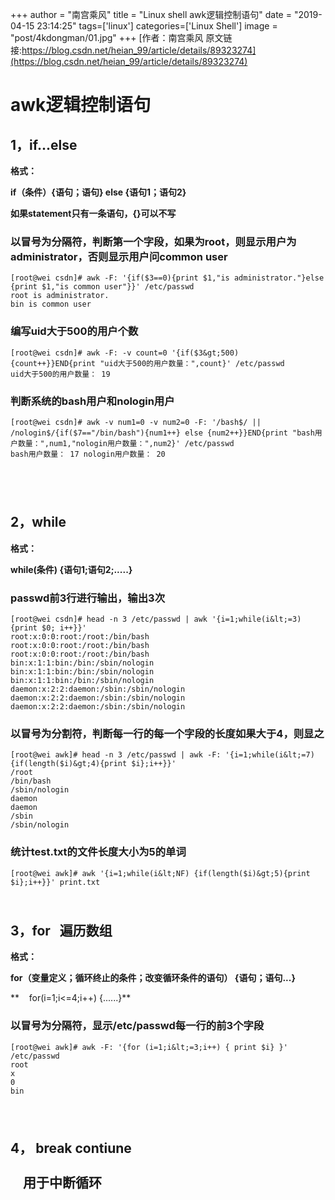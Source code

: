 +++
author = "南宫乘风"
title = "Linux shell awk逻辑控制语句"
date = "2019-04-15 23:14:25"
tags=['linux']
categories=['Linux Shell']
image = "post/4kdongman/01.jpg"
+++
[作者：南宫乘风   原文链接:https://blog.csdn.net/heian_99/article/details/89323274](https://blog.csdn.net/heian_99/article/details/89323274)

# **awk逻辑控制语句**

## **1，if...else**

**格式：**

**if（条件）{语句；语句} else {语句1；语句2}**

**如果statement只有一条语句，{}可以不写**

### **以冒号为分隔符，判断第一个字段，如果为root，则显示用户为administrator，否则显示用户问common user**

```
[root@wei csdn]# awk -F: '{if($3==0){print $1,"is administrator."}else {print $1,"is common user"}}' /etc/passwd
root is administrator.
bin is common user
```

### **编写uid大于500的用户个数**

```
[root@wei csdn]# awk -F: -v count=0 '{if($3&gt;500) {count++}}END{print "uid大于500的用户数量：",count}' /etc/passwd
uid大于500的用户数量： 19
```

### **判断系统的bash用户和nologin用户**

```
[root@wei csdn]# awk -v num1=0 -v num2=0 -F: '/bash$/ || /nologin$/{if($7=="/bin/bash"){num1++} else {num2++}}END{print "bash用户数量：",num1,"nologin用户数量：",num2}' /etc/passwd
bash用户数量： 17 nologin用户数量： 20
```

 

## <br>**2，while**

**格式：**

**while(条件) {语句1;语句2;.....}**

### **passwd前3行进行输出，输出3次**

```
[root@wei csdn]# head -n 3 /etc/passwd | awk '{i=1;while(i&lt;=3){print $0; i++}}'
root:x:0:0:root:/root:/bin/bash
root:x:0:0:root:/root:/bin/bash
root:x:0:0:root:/root:/bin/bash
bin:x:1:1:bin:/bin:/sbin/nologin
bin:x:1:1:bin:/bin:/sbin/nologin
bin:x:1:1:bin:/bin:/sbin/nologin
daemon:x:2:2:daemon:/sbin:/sbin/nologin
daemon:x:2:2:daemon:/sbin:/sbin/nologin
daemon:x:2:2:daemon:/sbin:/sbin/nologin
```

### **以冒号为分割符，判断每一行的每一个字段的长度如果大于4，则显之**

```
[root@wei awk]# head -n 3 /etc/passwd | awk -F: '{i=1;while(i&lt;=7){if(length($i)&gt;4){print $i};i++}}'
/root
/bin/bash
/sbin/nologin
daemon
daemon
/sbin
/sbin/nologin
```

### **统计test.txt的文件长度大小为5的单词**

```
[root@wei awk]# awk '{i=1;while(i&lt;NF) {if(length($i)&gt;5){print $i};i++}}' print.txt 
```

## <br>**3，for   遍历数组**

**格式：**

**for（变量定义；循环终止的条件；改变循环条件的语句） {语句；语句...}**

**    for(i=1;i&lt;=4;i++) {......}**

### **以冒号为分隔符，显示/etc/passwd每一行的前3个字段**

```
[root@wei awk]# awk -F: '{for (i=1;i&lt;=3;i++) { print $i} }' /etc/passwd
root
x
0
bin


```

## <br>**4， break contiune    <br>     <br>     用于中断循环**
